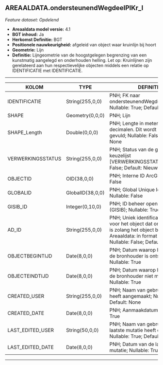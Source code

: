 ## AREAALDATA.ondersteunendWegdeelPlKr_l

*Feature dataset: Opdelend*


* __Areaaldata model versie:__ 4.1
* __BGT inhoud:__ Ja
* __Herkomst Definitie:__ BGT
* __Positionele nauwkeurigheid:__ afgeleid van object waar kruinlijn bij hoort
* __Geometrie:__ Lijn
* __Definitie:__  Lijngeometrie van de hoogstgelegen begrenzing van een kunstmatig aangelegd en onderhouden helling. Let op: Kruinlijnen zijn gerelateerd aan hun respectievelijke objecten middels een relatie op IDENTIFICATIE met IDENTIFICATIE.

***

|KOLOM                              |TYPE          	       |DEFINITIE|
|------                          	|----          	       |-----    |
|IDENTIFICATIE                      |String(255,0,0)       |PNH; FK naar ondersteunendWegdeelPlantvak_v; Nullable: True; Default: None|
|SHAPE                              |Geometry(0,0,0)       |PNH; Lijn|
|SHAPE_Length                       |Double(0,0,0)         |PNH; Lengte in meters, 5 decimalen. Dit wordt automatisch gevuld; Nullable: False; Default: None|
|VERWERKINGSSTATUS                  |String(255,0,0)       |PNH; Status van de gegevens; keuzelijst [VERWERKINGSSTATUS]; Nullable: False; Default: Nieuw|
|OBJECTID                           |OID(38,0,0)           |PNH; Interne ID ArcGIS; Nullable: False|
|GLOBALID                           |GlobalID(38,0,0)      |PNH; Global Unique Identifier; Nullable: False|
|GISIB_ID                           |Integer(0,10,0)       |PNH; ID beheer openbare ruimte (GISIB); Nullable: True|
|AD_ID                              |String(255,0,0)       |PNH; Uniek identificatienummer voor het object dat onveranderlijk is zolang het object bestaat in Areaaldata: in format 'AD.[GUID]'; Nullable: False; Default: None|
|OBJECTBEGINTIJD                    |Date(8,0,0)           |PNH; Datum waarop het object bij de bronhouder is ontstaan; Nullable: True|
|OBJECTEINDTIJD                     |Date(8,0,0)           |PNH; Datum waarop het object bij de bronhouder niet meer geldig is; Nullable: True|
|CREATED_USER                       |String(255,0,0)       |PNH; Naam van gebruiker die de rij heeft aangemaakt; Nullable: True; Default: None|
|CREATED_DATE                       |Date(8,0,0)           |PNH; Aanmaakdatum; Nullable: True|
|LAST_EDITED_USER                   |String(50,0,0)        |PNH; Naam van gebruiker die de laatste mutatie heeft doorgevoerd; Nullable: True; Default: None|
|LAST_EDITED_DATE                   |Date(8,0,0)           |PNH; Datum van de laatste mutatie; Nullable: True|

***
